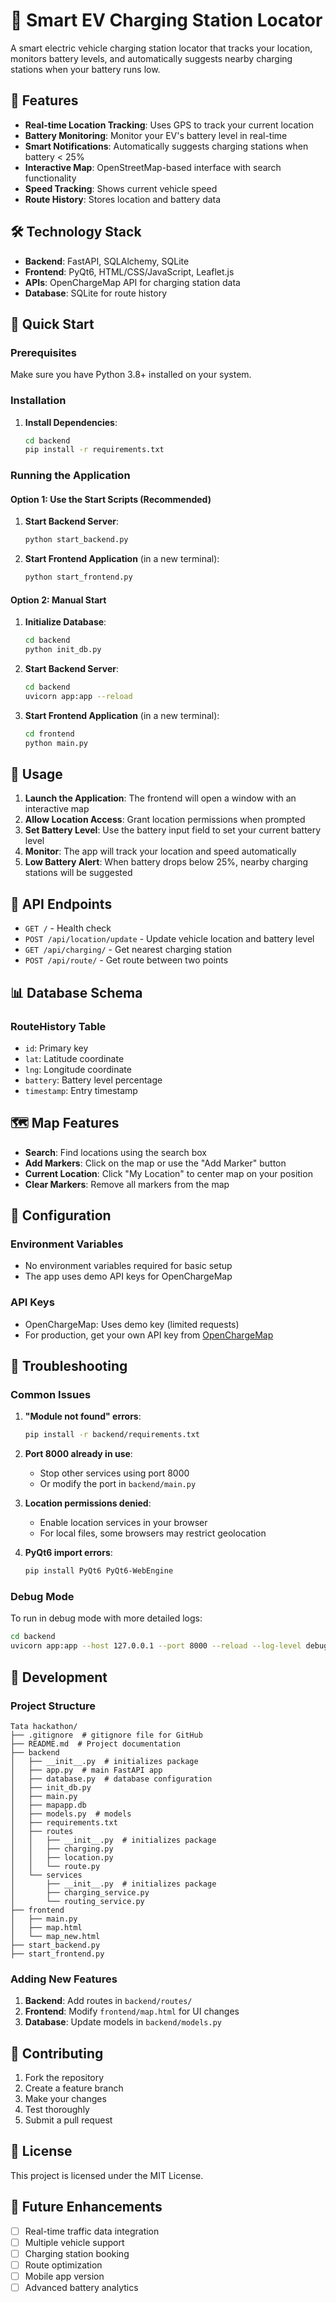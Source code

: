 # 🚗 Smart EV Charging Station Locator

A smart electric vehicle charging station locator that tracks your location, monitors battery levels, and automatically suggests nearby charging stations when your battery runs low.

## 🌟 Features

- **Real-time Location Tracking**: Uses GPS to track your current location
- **Battery Monitoring**: Monitor your EV's battery level in real-time
- **Smart Notifications**: Automatically suggests charging stations when battery < 25%
- **Interactive Map**: OpenStreetMap-based interface with search functionality
- **Speed Tracking**: Shows current vehicle speed
- **Route History**: Stores location and battery data

## 🛠️ Technology Stack

- **Backend**: FastAPI, SQLAlchemy, SQLite
- **Frontend**: PyQt6, HTML/CSS/JavaScript, Leaflet.js
- **APIs**: OpenChargeMap API for charging station data
- **Database**: SQLite for route history

## 🚀 Quick Start

### Prerequisites

Make sure you have Python 3.8+ installed on your system.

### Installation

1. **Install Dependencies**:
   ```bash
   cd backend
   pip install -r requirements.txt
   ```

### Running the Application

#### Option 1: Use the Start Scripts (Recommended)

1. **Start Backend Server**:
   ```bash
   python start_backend.py
   ```

2. **Start Frontend Application** (in a new terminal):
   ```bash
   python start_frontend.py
   ```

#### Option 2: Manual Start

1. **Initialize Database**:
   ```bash
   cd backend
   python init_db.py
   ```

2. **Start Backend Server**:
   ```bash
   cd backend
   uvicorn app:app --reload 
   ```

3. **Start Frontend Application** (in a new terminal):
   ```bash
   cd frontend
   python main.py
   ```

## 📱 Usage

1. **Launch the Application**: The frontend will open a window with an interactive map
2. **Allow Location Access**: Grant location permissions when prompted
3. **Set Battery Level**: Use the battery input field to set your current battery level
4. **Monitor**: The app will track your location and speed automatically
5. **Low Battery Alert**: When battery drops below 25%, nearby charging stations will be suggested

## 🔌 API Endpoints

- `GET /` - Health check
- `POST /api/location/update` - Update vehicle location and battery level
- `GET /api/charging/` - Get nearest charging station
- `POST /api/route/` - Get route between two points

## 📊 Database Schema

### RouteHistory Table
- `id`: Primary key
- `lat`: Latitude coordinate
- `lng`: Longitude coordinate
- `battery`: Battery level percentage
- `timestamp`: Entry timestamp

## 🗺️ Map Features

- **Search**: Find locations using the search box
- **Add Markers**: Click on the map or use the "Add Marker" button
- **Current Location**: Click "My Location" to center map on your position
- **Clear Markers**: Remove all markers from the map

## 🔧 Configuration

### Environment Variables
- No environment variables required for basic setup
- The app uses demo API keys for OpenChargeMap

### API Keys
- OpenChargeMap: Uses demo key (limited requests)
- For production, get your own API key from [OpenChargeMap](https://openchargemap.org/site/develop/api)

## 🚨 Troubleshooting

### Common Issues

1. **"Module not found" errors**:
   ```bash
   pip install -r backend/requirements.txt
   ```

2. **Port 8000 already in use**:
   - Stop other services using port 8000
   - Or modify the port in `backend/main.py`

3. **Location permissions denied**:
   - Enable location services in your browser
   - For local files, some browsers may restrict geolocation

4. **PyQt6 import errors**:
   ```bash
   pip install PyQt6 PyQt6-WebEngine
   ```

### Debug Mode

To run in debug mode with more detailed logs:
```bash
cd backend
uvicorn app:app --host 127.0.0.1 --port 8000 --reload --log-level debug
```

## 📝 Development

### Project Structure
```
Tata hackathon/
├── .gitignore  # gitignore file for GitHub
├── README.md  # Project documentation
├── backend
│   ├── __init__.py  # initializes package
│   ├── app.py  # main FastAPI app
│   ├── database.py  # database configuration
│   ├── init_db.py
│   ├── main.py
│   ├── mapapp.db
│   ├── models.py  # models
│   ├── requirements.txt
│   ├── routes
│   │   ├── __init__.py  # initializes package
│   │   ├── charging.py
│   │   ├── location.py
│   │   └── route.py
│   └── services
│       ├── __init__.py  # initializes package
│       ├── charging_service.py
│       └── routing_service.py
├── frontend
│   ├── main.py
│   ├── map.html
│   └── map_new.html
├── start_backend.py
├── start_frontend.py
```

### Adding New Features

1. **Backend**: Add routes in `backend/routes/`
2. **Frontend**: Modify `frontend/map.html` for UI changes
3. **Database**: Update models in `backend/models.py`

## 🤝 Contributing

1. Fork the repository
2. Create a feature branch
3. Make your changes
4. Test thoroughly
5. Submit a pull request

## 📄 License

This project is licensed under the MIT License.

## 🎯 Future Enhancements

- [ ] Real-time traffic data integration
- [ ] Multiple vehicle support
- [ ] Charging station booking
- [ ] Route optimization
- [ ] Mobile app version
- [ ] Advanced battery analytics